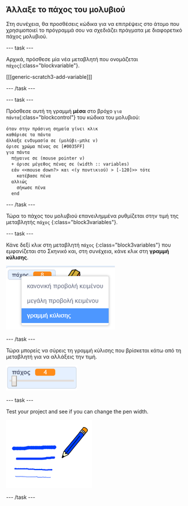 ## Άλλαξε το πάχος του μολυβιού

Στη συνέχεια, θα προσθέσεις κώδικα για να επιτρέψεις στο άτομο που χρησιμοποιεί το πρόγραμμά σου να σχεδιάζει πράγματα με διαφορετικό πάχος μολυβιού.

\--- task \---

Αρχικά, πρόσθεσε μία νέα μεταβλητή που ονομάζεται `πάχος`{:class="blockvariable"}.

[[[generic-scratch3-add-variable]]]

\--- /task \---

\--- task \---

Πρόσθεσε αυτή τη γραμμή **μέσα** στο βρόχο `για πάντα`{:class="blockcontrol"} του κώδικα του μολυβιού:

```blocks3
όταν στην πράσινη σημαία γίνει κλικ
καθάρισε τα πάντα
άλλαξε ενδυμασία σε (μολύβι-μπλε v)
όρισε χρώμα πένας σε [#0035FF]
για πάντα 
  πήγαινε σε (mouse pointer v)
  + όρισε μέγεθος πένας σε (width :: variables)
  εάν <<mouse down?> και <(y ποντικιού) > [-120]>> τότε 
    κατέβασε πένα
  αλλιώς 
    σήκωσε πένα
  end
```

\--- /task \---

Τώρα το πάχος του μολυβιού επανειλημμένα ρυθμίζεται στην τιμή της μεταβλητής `πάχος` {:class="block3variables"}.

\--- task \---

Κάνε δεξί κλικ στη μεταβλητή `πάχος` {:class="block3variables"} που εμφανίζεται στο Σκηνικό και, στη συνέχεια, κάνε κλικ στη **γραμμή κύλισης**.

![screenshot](images/paint-slider.png)

\--- /task \---

Τώρα μπορείς να σύρεις τη γραμμή κύλισης που βρίσκεται κάτω από τη μεταβλητή για να αλλάξεις την τιμή.

![screenshot](images/paint-slider-change.png)

\--- task \---

Test your project and see if you can change the pen width.

![screenshot](images/paint-width-test.png)

\--- /task \---